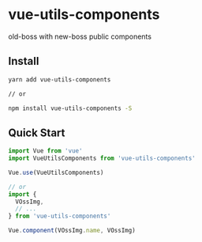# vue-utils-components

old-boss with new-boss public components

## Install

```bash
yarn add vue-utils-components

// or

npm install vue-utils-components -S
```

## Quick Start

```javascript
import Vue from 'vue'
import VueUtilsComponents from 'vue-utils-components'

Vue.use(VueUtilsComponents)

// or
import {
  VOssImg,
  // ...
} from 'vue-utils-components'

Vue.component(VOssImg.name, VOssImg)

```

